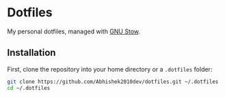 # Dotfiles

My personal dotfiles, managed with [GNU Stow](https://www.gnu.org/software/stow/).

## Installation

First, clone the repository into your home directory or a `.dotfiles` folder:

```bash
git clone https://github.com/Abhishek2010dev/dotfiles.git ~/.dotfiles
cd ~/.dotfiles
```
